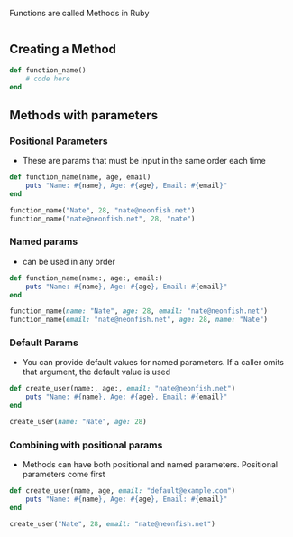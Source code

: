Functions are called Methods in Ruby

```table-of-contents
```

## Creating a Method
```ruby
def function_name()
	# code here
end
```

## Methods with parameters
### Positional Parameters
- These are params that must be input in the same order each time
```ruby
def function_name(name, age, email)
	puts "Name: #{name}, Age: #{age}, Email: #{email}"
end

function_name("Nate", 28, "nate@neonfish.net")
function_name("nate@neonfish.net", 28, "nate")
```

### Named params 
- can be used in any order
```ruby
def function_name(name:, age:, email:) 
	puts "Name: #{name}, Age: #{age}, Email: #{email}"
end

function_name(name: "Nate", age: 28, email: "nate@neonfish.net")
function_name(email: "nate@neonfish.net", age: 28, name: "Nate")
```

### Default Params
- You can provide default values for named parameters. If a caller omits that argument, the default value is used
```ruby
def create_user(name:, age:, email: "nate@neonfish.net")
	puts "Name: #{name}, Age: #{age}, Email: #{email}" 
end 

create_user(name: "Nate", age: 28)
```

### Combining with positional params
- Methods can have both positional and named parameters. Positional parameters come first
```ruby
def create_user(name, age, email: "default@example.com")
	puts "Name: #{name}, Age: #{age}, Email: #{email}"
end

create_user("Nate", 28, email: "nate@neonfish.net")
```